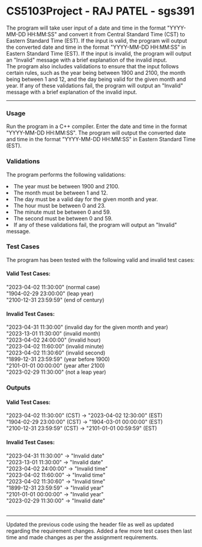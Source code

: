 # CS5103Project - RAJ PATEL - sgs391
The program will take user input of a date and time in the format "YYYY-MM-DD HH:MM:SS" and convert it from Central Standard Time (CST) to Eastern Standard Time (EST). If the input is valid, the program will output the converted date and time in the format "YYYY-MM-DD HH:MM:SS" in Eastern Standard Time (EST). If the input is invalid, the program will output an "Invalid" message with a brief explanation of the invalid input.
<br>
The program also includes validations to ensure that the input follows certain rules, such as the year being between 1900 and 2100, the month being between 1 and 12, and the day being valid for the given month and year. If any of these validations fail, the program will output an "Invalid" message with a brief explanation of the invalid input.
<br><hr>
### Usage
Run the program in a C++ compiler.
Enter the date and time in the format "YYYY-MM-DD HH:MM:SS".
The program will output the converted date and time in the format "YYYY-MM-DD HH:MM:SS" in Eastern Standard Time (EST).


### Validations
The program performs the following validations:
<li> The year must be between 1900 and 2100. </li>
<li> The month must be between 1 and 12.</li>
<li>The day must be a valid day for the given month and year.</li>
<li>The hour must be between 0 and 23.</li>
<li>The minute must be between 0 and 59.</li>
<li>The second must be between 0 and 59.</li>
<li>If any of these validations fail, the program will output an "Invalid" message.</li>


### Test Cases
The program has been tested with the following valid and invalid test cases:

#### Valid Test Cases:

"2023-04-02 11:30:00" (normal case)<br>
"1904-02-29 23:00:00" (leap year)<br>
"2100-12-31 23:59:59" (end of century)<br>

#### Invalid Test Cases:

"2023-04-31 11:30:00" (invalid day for the given month and year)<br>
"2023-13-01 11:30:00" (invalid month)<br>
"2023-04-02 24:00:00" (invalid hour)<br>
"2023-04-02 11:60:00" (invalid minute)<br>
"2023-04-02 11:30:60" (invalid second)<br>
"1899-12-31 23:59:59" (year before 1900)<br>
"2101-01-01 00:00:00" (year after 2100)<br>
"2023-02-29 11:30:00" (not a leap year)<br>

### Outputs

#### Valid Test Cases:
"2023-04-02 11:30:00" (CST) -> "2023-04-02 12:30:00" (EST)<br>
"1904-02-29 23:00:00" (CST) -> "1904-03-01 00:00:00" (EST)<br>
"2100-12-31 23:59:59" (CST) -> "2101-01-01 00:59:59" (EST)<br>

#### Invalid Test Cases:
"2023-04-31 11:30:00" -> "Invalid date"<br>
"2023-13-01 11:30:00" -> "Invalid date"<br>
"2023-04-02 24:00:00" -> "Invalid time"<br>
"2023-04-02 11:60:00" -> "Invalid time"<br>
"2023-04-02 11:30:60" -> "Invalid time"<br>
"1899-12-31 23:59:59" -> "Invalid year"<br>
"2101-01-01 00:00:00" -> "Invalid year"<br>
"2023-02-29 11:30:00" -> "Invalid date"<br>
<br><hr>
Updated the previous code using the <ctime> header file as well as updated regarding the requirement changes. Added a few more test cases then last time and made changes as per the assignment requirements.
